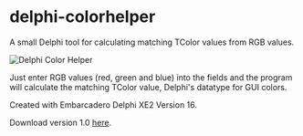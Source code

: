 # delphi-colorhelper
A small Delphi tool for calculating matching TColor values from RGB values.

![Delphi Color Helper](/../screenshots/screenshots/colorhelper-screenshot.png?raw=true "Screenshot")

Just enter RGB values (red, green and blue) into the fields and the program will calculate the matching TColor value, Delphi's datatype for GUI colors.

Created with Embarcadero Delphi XE2 Version 16.

Download version 1.0 [here](https://github.com/tom-engel/delphi-colorhelper/releases/download/v1.0/delphi-colorhelper-v1.0.zip).
